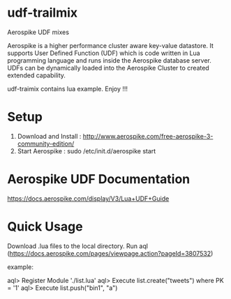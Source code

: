 udf-trailmix
============

Aerospike UDF mixes

Aerospike is a higher performance cluster aware key-value datastore. It supports User Defined Function (UDF) which is code written in Lua programming language and runs inside the Aerospike database server. UDFs can be dynamically loaded into the Aerospike Cluster to created extended capability.

udf-traimix contains lua example. Enjoy !!!


Setup
=====
1. Download and Install : http://www.aerospike.com/free-aerospike-3-community-edition/
2. Start Aerospike      : sudo /etc/init.d/aerospike start


Aerospike UDF Documentation
===========================
https://docs.aerospike.com/display/V3/Lua+UDF+Guide

Quick Usage
===========
Download .lua files to the local directory. Run aql (https://docs.aerospike.com/pages/viewpage.action?pageId=3807532)

example: 

aql> Register Module './list.lua'
aql> Execute list.create("tweets") where PK = '1'
aql> Execute list.push("bin1", "a")
